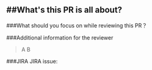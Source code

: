 ##What's this PR is all about?
------------------------------


###What should you focus on while reviewing this PR？


###Additional information for the reviewer
> A
> B

###JIRA
JIRA issue: 
